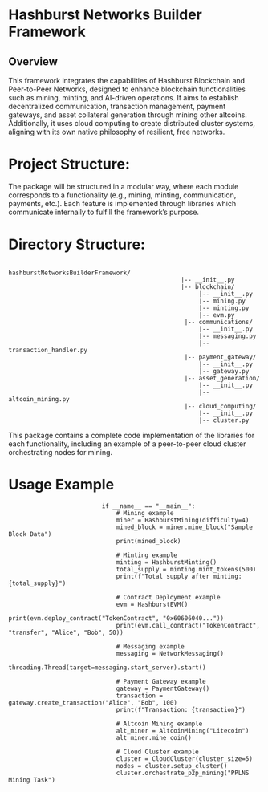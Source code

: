 # Hashburst Networks Builder Framework

## Overview
This framework integrates the capabilities of Hashburst Blockchain and Peer-to-Peer Networks, designed to enhance blockchain functionalities such as mining, minting, and AI-driven operations.
It aims to establish decentralized communication, transaction management, payment gateways, and asset collateral generation through mining other altcoins.
Additionally, it uses cloud computing to create distributed cluster systems, aligning with its own native philosophy of resilient, free networks.

# Project Structure:
The package will be structured in a modular way, where each module corresponds to a functionality (e.g., mining, minting, communication, payments, etc.).
Each feature is implemented through libraries which communicate internally to fulfill the framework’s purpose.

# Directory Structure:
                                                    hashburstNetworksBuilderFramework/
                                                    |-- __init__.py
                                                    |-- blockchain/
                                                         |-- __init__.py
                                                         |-- mining.py
                                                         |-- minting.py
                                                         |-- evm.py
                                                     |-- communications/
                                                         |-- __init__.py
                                                         |-- messaging.py
                                                         |-- transaction_handler.py
                                                     |-- payment_gateway/
                                                         |-- __init__.py
                                                         |-- gateway.py
                                                     |-- asset_generation/
                                                         |-- __init__.py
                                                         |-- altcoin_mining.py
                                                     |-- cloud_computing/
                                                         |-- __init__.py
                                                         |-- cluster.py

This package contains a complete code implementation of the libraries for each functionality, including an example of a peer-to-peer cloud cluster orchestrating nodes for mining.

# Usage Example

                              if __name__ == "__main__":
                                  # Mining example
                                  miner = HashburstMining(difficulty=4)
                                  mined_block = miner.mine_block("Sample Block Data")
                                  print(mined_block)
                              
                                  # Minting example
                                  minting = HashburstMinting()
                                  total_supply = minting.mint_tokens(500)
                                  print(f"Total supply after minting: {total_supply}")
                              
                                  # Contract Deployment example
                                  evm = HashburstEVM()
                                  print(evm.deploy_contract("TokenContract", "0x60606040..."))
                                  print(evm.call_contract("TokenContract", "transfer", "Alice", "Bob", 50))
                              
                                  # Messaging example
                                  messaging = NetworkMessaging()
                                  threading.Thread(target=messaging.start_server).start()
                              
                                  # Payment Gateway example
                                  gateway = PaymentGateway()
                                  transaction = gateway.create_transaction("Alice", "Bob", 100)
                                  print(f"Transaction: {transaction}")
                              
                                  # Altcoin Mining example
                                  alt_miner = AltcoinMining("Litecoin")
                                  alt_miner.mine_coin()
                              
                                  # Cloud Cluster example
                                  cluster = CloudCluster(cluster_size=5)
                                  nodes = cluster.setup_cluster()
                                  cluster.orchestrate_p2p_mining("PPLNS Mining Task")
